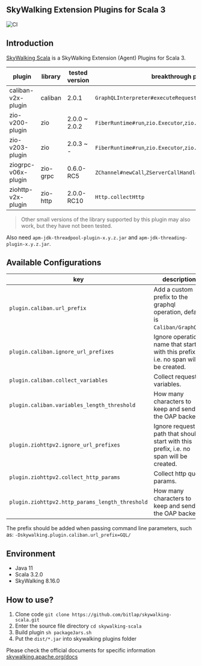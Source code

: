 SkyWalking Extension Plugins for Scala 3
---

![CI][Badge-CI]


[Badge-CI]: https://github.com/bitlap/skywalking-scala/actions/workflows/ScalaCI.yml/badge.svg

## Introduction

[SkyWalking Scala](https://github.com/bitlap/skywalking-scala) is a SkyWalking Extension (Agent) Plugins for Scala 3.


| plugin              | library  | tested version | breakthrough points                                             |
|---------------------|----------|----------------|-----------------------------------------------------------------|
| caliban-v2x-plugin  | caliban  | 2.0.1          | `GraphQLInterpreter#executeRequest`                             |
| zio-v200-plugin     | zio      | 2.0.0 ~ 2.0.2  | `FiberRuntime#run`,`zio.Executor`,`zio.internal.ZScheduler`     |
| zio-v203-plugin     | zio      | 2.0.3 ~ -      | `FiberRuntime#run`,`zio.Executor`,`zio.internal.ZScheduler`     |
| ziogrpc-v06x-plugin | zio-grpc | 0.6.0-RC5      | `ZChannel#newCall`,`ZServerCallHandler#startCall`,`ZServerCall` |
| ziohttp-v2x-plugin  | zio-http | 2.0.0-RC10     | `Http.collectHttp`                                              |

> Other small versions of the library supported by this plugin may also work, but they have not been tested.

Also need `apm-jdk-threadpool-plugin-x.y.z.jar` and `apm-jdk-threading-plugin-x.y.z.jar`.

## Available Configurations
| key                                             | description                                                                           |
|-------------------------------------------------|---------------------------------------------------------------------------------------|
| `plugin.caliban.url_prefix`                     | Add a custom prefix to the graphql operation, default is `Caliban/GraphQL/`.          |
| `plugin.caliban.ignore_url_prefixes`            | Ignore operation name that start with this prefix, i.e. no span will be created.      |
| `plugin.caliban.collect_variables`              | Collect request variables.                                                            |
| `plugin.caliban.variables_length_threshold`     | How many characters to keep and send to the OAP backend.                              |
| `plugin.ziohttpv2.ignore_url_prefixes`          | Ignore request path that should start with this prefix, i.e. no span will be created. |
| `plugin.ziohttpv2.collect_http_params`          | Collect http query params.                                                            |
| `plugin.ziohttpv2.http_params_length_threshold` | How many characters to keep and send to the OAP backend.                              |

The prefix should be added when passing command line parameters, such as: `-Dskywalking.plugin.caliban.url_prefix=GQL/`

## Environment

- Java 11
- Scala 3.2.0
- SkyWalking 8.16.0

## How to use?

1. Clone code `git clone https://github.com/bitlap/skywalking-scala.git`
2. Enter the source file directory `cd skywalking-scala`
3. Build plugin `sh packageJars.sh`
4. Put the `dist/*.jar` into skywalking plugins folder

Please check the official documents for specific information
[skywalking.apache.org/docs](https://skywalking.apache.org/docs/skywalking-java/v8.15.0/en/setup/service-agent/java-agent/readme/)